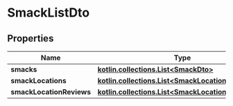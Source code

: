 
# SmackListDto

## Properties
Name | Type | Description | Notes
------------ | ------------- | ------------- | -------------
**smacks** | [**kotlin.collections.List&lt;SmackDto&gt;**](SmackDto.md) |  |  [optional]
**smackLocations** | [**kotlin.collections.List&lt;SmackLocationDto&gt;**](SmackLocationDto.md) |  |  [optional]
**smackLocationReviews** | [**kotlin.collections.List&lt;SmackLocationReviewDto&gt;**](SmackLocationReviewDto.md) |  |  [optional]



